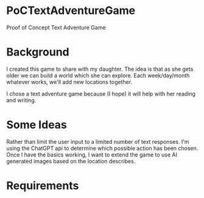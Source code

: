 # PoCTextAdventureGame
Proof of Concept Text Adventure Game

# Background
I created this game to share with my daughter. 
The idea is that as she gets older we can build a world which she can explore.
Each week/day/month whatever works, we'll add new locations together.

I chose a text adventure game because (I hope) it will help with her reading and writing.

# Some Ideas
Rather than limit the user input to a limited number of text responses. I'm 
using the ChatGPT api to determine which possible action has been chosen.
Once I have the basics working, I want to extend the game to use AI generated
images based on the location describes.

# Requirements 